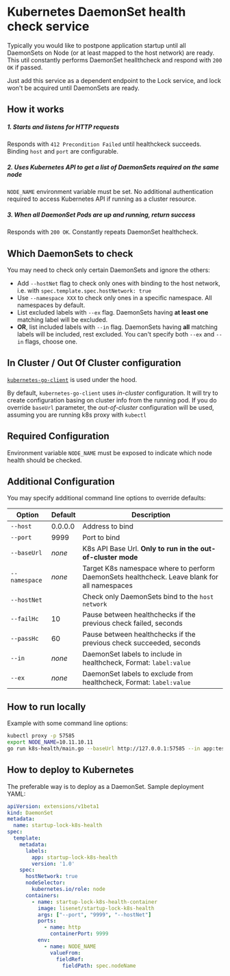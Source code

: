 # Kubernetes DaemonSet health check service
Typically you would like to postpone application startup until all DaemonSets on Node (or at least mapped to the host network) are ready.
This util constantly performs DaemonSet heallthcheck and respond with `200 OK` if passed.
 
Just add this service as a dependent endpoint to the Lock service, and lock won't be acquired until DaemonSets are ready.  

## How it works

##### 1. Starts and listens for HTTP requests
Responds with `412 Precondition Failed` until healthckeck succeeds.
Binding `host` and `port` are configurable.

##### 2. Uses Kubernetes API to get a list of DaemonSets required on the same node
`NODE_NAME` environment variable must be set.
No additional authentication required to access Kubernetes API if running as a cluster resource.

##### 3. When all DaemonSet Pods are up and running, return success
Responds with `200 OK`. Constantly repeats DaemonSet healthcheck.

## Which DaemonSets to check
You may need to check only certain DaemonSets and ignore the others:
* Add `--hostNet` flag to check only ones with binding to the host network, i.e. with `spec.template.spec.hostNetwork: true`
* Use `--namespace XXX` to check only ones in a specific namespace. All namespaces by default.
* List excluded labels with `--ex` flag. DaemonSets having **at least one** matching label will be excluded.  
* **OR**, list included labels with `--in` flag. DaemonSets having **all** matching labels will be included, rest excluded.
  You can't specify both `--ex` and `--in` flags, choose one.  

## In Cluster / Out Of Cluster configuration
[`kubernetes-go-client`](https://github.com/kubernetes/client-go) is used under the hood.

By default, `kubernetes-go-client` uses *in-cluster* configuration.
It will try to create configuration basing on cluster info from the running pod.
If you do override `baseUrl` parameter, the *out-of-cluster* configuration will be used,
assuming you are running k8s proxy with `kubectl`

## Required Configuration
Environment variable `NODE_NAME` must be exposed to indicate which node health should be checked.

## Additional Configuration
You may specify additional command line options to override defaults:

| Option        | Default | Description |
| ------------- |---------| ----------- |
| `--host`      | 0.0.0.0 | Address to bind |
| `--port`      | 9999    | Port to bind    |
| `--baseUrl`   | *none*  | K8s API Base Url. **Only to run in the out-of-cluster mode** |
| `--namespace` | *none*  | Target K8s namespace where to perform DaemonSets healthcheck. Leave blank for all namespaces |
| `--hostNet`   |         | Check only DaemonSets bind to the `host network` |
| `--failHc`    | 10      | Pause between healthchecks if the previous check failed, seconds |
| `--passHc`    | 60      | Pause between healthchecks if the previous check succeeded, seconds |
| `--in`        | *none*  | DaemonSet labels to include in healthcheck, Format: `label:value` |
| `--ex`        | *none*  | DaemonSet labels to exclude from healthcheck, Format: `label:value` |

## How to run locally
Example with some command line options:
```bash
kubectl proxy -p 57585
export NODE_NAME=10.11.10.11
go run k8s-health/main.go --baseUrl http://127.0.0.1:57585 --in app:test --in version:1.1 --hostNet
```

## How to deploy to Kubernetes
The preferable way is to deploy as a DaemonSet. Sample deployment YAML:
```yaml
apiVersion: extensions/v1beta1
kind: DaemonSet
metadata:
  name: startup-lock-k8s-health
spec:
  template:
    metadata:
      labels:
        app: startup-lock-k8s-health
        version: '1.0'
    spec:
      hostNetwork: true
      nodeSelector:
        kubernetes.io/role: node
      containers:
        - name: startup-lock-k8s-health-container
          image: lisenet/startup-lock-k8s-health
          args: ["--port", "9999", "--hostNet"]
          ports:
            - name: http
              containerPort: 9999
          env:
            - name: NODE_NAME
              valueFrom:
                fieldRef:
                  fieldPath: spec.nodeName
```
